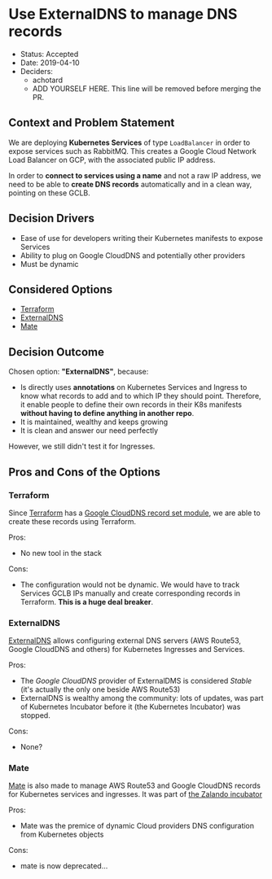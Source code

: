 # Use ExternalDNS to manage DNS records

- Status: Accepted
- Date: 2019-04-10
- Deciders:
    - achotard
    - ADD YOURSELF HERE. This line will be removed before merging the PR.

## Context and Problem Statement

We are deploying **Kubernetes Services** of type `LoadBalancer` in order to
expose services such as RabbitMQ. This creates a Google Cloud Network Load
Balancer on GCP, with the associated public IP address.

In order to **connect to services using a name** and not a raw IP address, we
need to be able to **create DNS records** automatically and in a clean way,
pointing on these GCLB.

## Decision Drivers <!-- optional -->

- Ease of use for developers writing their Kubernetes manifests to expose
  Services
- Ability to plug on Google CloudDNS and potentially other providers
- Must be dynamic

## Considered Options

- [Terraform](#terraform)
- [ExternalDNS](#externaldns)
- [Mate](#mate)

## Decision Outcome

Chosen option: **"ExternalDNS"**, because:

- Is directly uses **annotations** on Kubernetes Services and Ingress to know
  what records to add and to which IP they should point. Therefore, it enable
  people to define their own records in their K8s manifests **without having to
  define anything in another repo**.
- It is maintained, wealthy and keeps growing
- It is clean and answer our need perfectly

However, we still didn't test it for Ingresses.

## Pros and Cons of the Options

### Terraform

Since [Terraform](https://www.terraform.io/) has a [Google CloudDNS record set
module](https://www.terraform.io/docs/providers/google/r/dns_record_set.html),
we are able to create these records using Terraform.

Pros:

- No new tool in the stack

Cons:

- The configuration would not be dynamic. We would have to track Services GCLB
  IPs manually and create corresponding records in Terraform. **This is a huge
  deal breaker**.

### ExternalDNS

[ExternalDNS](https://github.com/xebia-france/xebikart-infra/pull/13) allows
configuring external DNS servers (AWS Route53, Google CloudDNS and others) for
Kubernetes Ingresses and Services.

Pros:

- The _Google CloudDNS_ provider of ExternalDMS is considered _Stable_ (it's
  actually the only one beside AWS Route53)
- ExternalDNS is wealthy among the community: lots of updates, was part of
  Kubernetes Incubator before it (the Kubernetes Incubator) was stopped.

Cons:

- None?

### Mate


[Mate](https://github.com/linki/mate) is also made to manage AWS Route53 and
Google CloudDNS records for Kubernetes services and ingresses. It was part of
[the Zalando incubator](https://github.com/zalando-incubator/)

Pros:

- Mate was the premice of dynamic Cloud providers DNS configuration from
  Kubernetes objects

Cons:

- mate is now deprecated...
